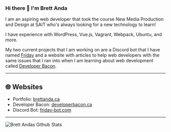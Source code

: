 ### Hi there 👋 I'm Brett Anda

I am an aspiring web developer that took the course New Media Production and Design at SAIT who's always looking for a new technology to learn! 

I have experience with WordPress, Vue.js, Vagrant, Webpack, Ubuntu, and more.

My two current projects that I am working on are a Discord bot that I have named [Friday](https://github.com/Brettanda/friday-bot) and a website with articles to help web developers with the same issues that I ran into when I am learning about web development called [Developer Bacon](https://developerbacon.ca).

---

## 🌐 Websites

- Portfolio: [brettanda.ca][portfolio]
- Developer Bacon: [developerbacon.ca][developer_bacon]
- Discord Bot: [friday-bot.com][discord_bot]

---

![Brett Andas Github Stats](https://github-readme-stats.vercel.app/api?username=Brettanda&show_icons=true&theme=dark)

[portfolio]: https://brettanda.ca
[developer_bacon]: https://developerbacon.ca
[discord_bot]: https://friday-bot.com
